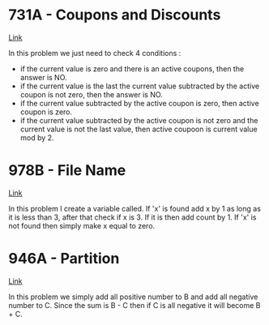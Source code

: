 # 731A - Coupons and Discounts
[Link](http://codeforces.com/contest/731/submission/44767810)  

In this problem we just need to check 4 conditions :
- if the current value is zero and there is an active coupons, then the answer is NO.
- if the current value is the last the current value subtracted by the active coupon is not zero, then the answer is NO.
- if the current value subtracted by the active coupon is zero, then active coupon is zero.
- if the current value subtracted by the active coupon is not zero and the current value is not the last value, then active coupoon is  current value mod by 2.

# 978B - File Name
[Link](http://codeforces.com/contest/978/submission/44766940)


In this problem I create a variable called. If 'x' is found add x by 1 as long as it is less than 3, after that check if x is 3.
If it is then add count by 1.
If 'x' is not found then simply make x equal to zero.


# 946A - Partition
[Link](http://codeforces.com/contest/946/submission/44767157)

In this problem we simply add all positive number to B and add all negative number to C.
Since the sum is B - C then if C is all negative it will become B + C.

